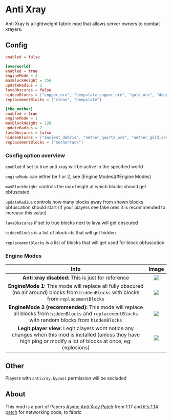 # Anti Xray

Anti Xray is a lightweight fabric mod that allows server owners to combat xrayers.

## Config

```toml
enabled = false

[overworld]
enabled = true
engineMode = 2
maxBlockHeight = 256
updateRadius = 2
lavaObscures = false
hiddenBlocks = ["copper_ore", "deepslate_copper_ore", "gold_ore", "deepslate_gold_ore", "iron_ore", "deepslate_iron_ore", "coal_ore", "deepslate_coal_ore", "lapis_ore", "deepslate_lapis_ore", "mossy_cobblestone", "obsidian", "chest", "diamond_ore", "deepslate_diamond_ore", "redstone_ore", "deepslate_redstone_ore", "clay", "emerald_ore", "deepslate_emerald_ore", "ender_chest"]
replacementBlocks = ["stone", "deepslate"]

[the_nether]
enabled = true
engineMode = 1
maxBlockHeight = 128
updateRadius = 2
lavaObscures = false
hiddenBlocks = ["ancient_debris", "nether_quartz_ore", "nether_gold_ore"]
replacementBlocks = ["netherrack"]
```

### Config option overview

`enabled` if set to true anti xray will be active in the specified world

`engineMode` can either be 1 or 2, see [Engine Modes](#Engine Modes)

`maxBlockHeight` controls the max height at which blocks should get obfuscated

`updateRadius` controls how many blocks away from shown blocks obfuscation should start (if your players see fake ores
it is recommended to increase this value)

`lavaObscures` if set to true blocks next to lava will get obscured

`hiddenBlocks` is a list of block ids that will get hidden

`replacementBlocks` is a list of blocks that will get used for block obfuscation

### Engine Modes

| Info | Image |
:-------------------------:|:-------------------------:
**Anti xray disabled:** This is just for reference |  ![](https://i.imgur.com/ypGa36J.png)
**EngineMode 1:** This mode will replace all fully obscured (no air around) blocks from `hiddenBlocks` with blocks from `replacementBlocks` |  ![](https://i.imgur.com/Lnnbrr0.png)
**EngineMode 2 (recommended):** This mode will replace all blocks from `hiddenBlocks` and `replacementBlocks` with random blocks from `hiddenBlocks` |  ![](https://i.imgur.com/Sx49SFD.png)
**Legit player view:** Legit players wont notice any changes when this mod is installed (unless they have high ping or modify a lot of blocks at once, eg: explosions) |  ![](https://i.imgur.com/HRC0heX.png)

## Other
Players with `antixray.bypass` permission will be excluded 

## About

This mod is a port of
Papers [Async Anti Xray Patch](https://github.com/PaperMC/Paper/blob/master/patches/server/0367-Anti-Xray.patch) from
1.17
and [it's 1.14 patch](https://github.com/PaperMC/Paper/blob/ver/1.14/Spigot-Server-Patches/0397-Anti-Xray.patch#L1379)
for networking code, to fabric
